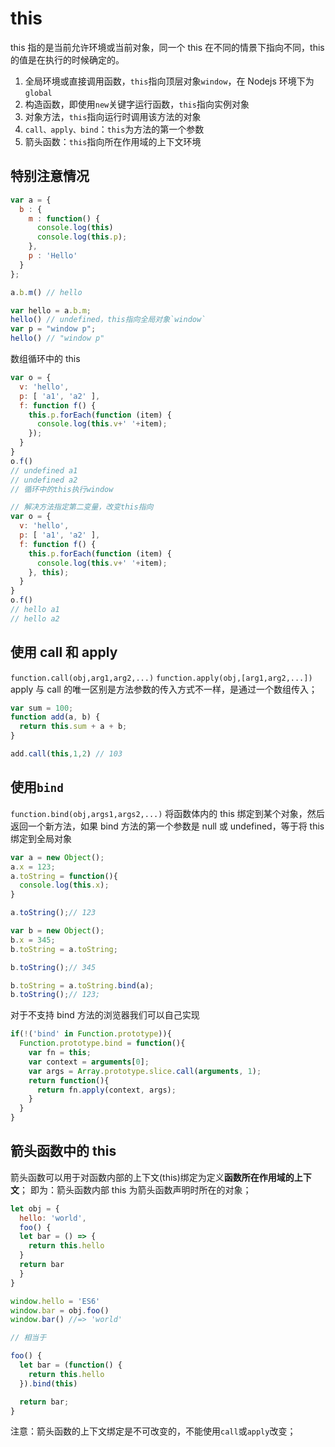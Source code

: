 # this

this 指的是当前允许环境或当前对象，同一个 this 在不同的情景下指向不同，this 的值是在执行的时候确定的。

1. 全局环境或直接调用函数，`this`指向顶层对象`window`，在 Nodejs 环境下为`global`
2. 构造函数，即使用`new`关键字运行函数，`this`指向实例对象
3. 对象方法，`this`指向运行时调用该方法的对象
4. `call、apply、bind`：`this`为方法的第一个参数
5. 箭头函数：`this`指向所在作用域的上下文环境

## 特别注意情况

```JavaScript
var a = {
  b : {
    m : function() {
      console.log(this)
      console.log(this.p);
    },
    p : 'Hello'
  }
};

a.b.m() // hello

var hello = a.b.m;
hello() // undefined，this指向全局对象`window`
var p = "window p";
hello() // "window p"
```

数组循环中的 this

```JavaScript
var o = {
  v: 'hello',
  p: [ 'a1', 'a2' ],
  f: function f() {
    this.p.forEach(function (item) {
      console.log(this.v+' '+item);
    });
  }
}
o.f()
// undefined a1
// undefined a2
// 循环中的this执行window

// 解决方法指定第二变量，改变this指向
var o = {
  v: 'hello',
  p: [ 'a1', 'a2' ],
  f: function f() {
    this.p.forEach(function (item) {
      console.log(this.v+' '+item);
    }, this);
  }
}
o.f()
// hello a1
// hello a2
```

## 使用 call 和 apply

`function.call(obj,arg1,arg2,...)`
`function.apply(obj,[arg1,arg2,...])`
apply 与 call 的唯一区别是方法参数的传入方式不一样，是通过一个数组传入；

```JavaScript
var sum = 100;
function add(a, b) {
  return this.sum + a + b;
}

add.call(this,1,2) // 103
```

## 使用`bind`

`function.bind(obj,args1,args2,...)` 将函数体内的 this 绑定到某个对象，然后返回一个新方法，如果 bind 方法的第一个参数是 null 或 undefined，等于将 this 绑定到全局对象

```JavaScript
var a = new Object();
a.x = 123;
a.toString = function(){
  console.log(this.x);
}

a.toString();// 123

var b = new Object();
b.x = 345;
b.toString = a.toString;

b.toString();// 345

b.toString = a.toString.bind(a);
b.toString();// 123;
```

对于不支持 bind 方法的浏览器我们可以自己实现

```JavaScript
if(!('bind' in Function.prototype)){
  Function.prototype.bind = function(){
    var fn = this;
    var context = arguments[0];
    var args = Array.prototype.slice.call(arguments, 1);
    return function(){
      return fn.apply(context, args);
    }
  }
}
```

## 箭头函数中的 this

箭头函数可以用于对函数内部的上下文(this)绑定为定义**函数所在作用域的上下文**；
即为：箭头函数内部 this 为箭头函数声明时所在的对象；

```JavaScript
let obj = {
  hello: 'world',
  foo() {
  let bar = () => {
    return this.hello
  }
  return bar
  }
}

window.hello = 'ES6'
window.bar = obj.foo()
window.bar() //=> 'world'

// 相当于

foo() {
  let bar = (function() {
    return this.hello
  }).bind(this)

  return bar;
}
```

注意：箭头函数的上下文绑定是不可改变的，不能使用`call`或`apply`改变；
